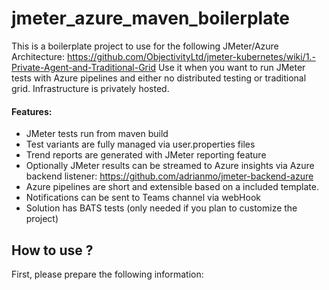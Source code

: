 # jmeter_azure_maven_boilerplate

This is a boilerplate project to use for the following JMeter/Azure Architecture: https://github.com/ObjectivityLtd/jmeter-kubernetes/wiki/1.-Private-Agent-and-Traditional-Grid
Use it when you want to run JMeter tests with Azure pipelines and either no distributed testing or traditional grid. Infrastructure is privately hosted.

#### Features:
+ JMeter tests run from maven build
+ Test variants are fully managed via user.properties files
+ Trend reports are generated with JMeter reporting feature
+ Optionally JMeter results can be streamed to Azure insights via Azure backend listener: https://github.com/adrianmo/jmeter-backend-azure
+ Azure pipelines are short and extensible based on a included template.
+ Notifications can be sent to Teams channel via webHook
+ Solution has BATS tests (only needed if you plan to customize the project) 


## How to use ?

First, please prepare the following information:


